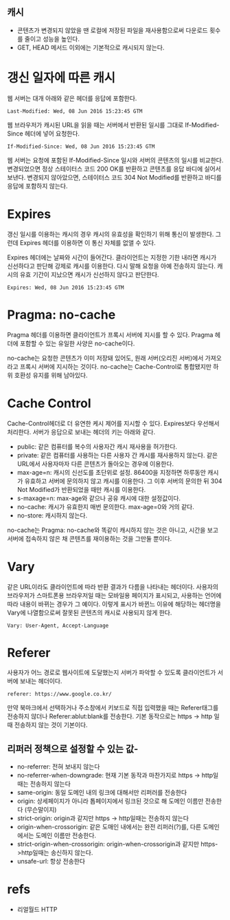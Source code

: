 캐시
---

- 콘텐츠가 변경되지 않았을 땐 로컬에 저장된 파일을 재사용함으로써 다운로드 횟수를 줄이고 성능을 높인다.
- GET, HEAD 메서드 이외에는 기본적으로 캐시되지 않는다.

# 갱신 일자에 따른 캐시

웹 서버는 대개 아래와 같은 헤더를 응답에 포함한다.
```
Last-Modified: Wed, 08 Jun 2016 15:23:45 GTM
```

웹 브라우저가 캐시된 URL을 읽을 때는 서버에서 반환된 일시를 그대로 If-Modified-Since 헤더에 넣어 요청한다.
```
If-Modified-Since: Wed, 08 Jun 2016 15:23:45 GTM
```

웹 서버는 요청에 포함된 If-Modified-Since 일시와 서버의 콘텐츠의 일시를 비교한다. 변경되었으면 정상 스테이터스 코드 200 OK를 반환하고 콘텐츠를 응답 바디에 실어서 보낸다. 변경되지 않아았으면, 스테이터스 코드 304 Not Modified를 반환하고 바디를 응답에 포함하지 않는다.

# Expires
갱신 일시를 이용하는 캐시의 경우 캐시의 유효성을 확인하기 위해 통신이 발생한다. 그런데 Expires 헤더를 이용하면 이 통신 자체를 없앨 수 있다.

Expires 헤더에는 날짜와 시간이 들어간다. 클라이언트는 지정한 기한 내라면 캐시가 신선하다고 판단해 강제로 캐시를 이용한다. 다시 말해 요청을 아예 전송하지 않는다. 캐시의 유효 기간이 지났으면 캐시가 신선하지 않다고 판단한다.

```
Expires: Wed, 08 Jun 2016 15:23:45 GTM
```

# Pragma: no-cache
Pragma 헤더를 이용하면 클라이언트가 프록시 서버에 지시를 할 수 있다. Pragma 헤더에 포함할 수 있는 유일한 사양은 no-cache이다.

no-cache는 요청한 콘텐츠가 이미 저장돼 있어도, 원래 서버(오리진 서버)에서 가져오라고 프록시 서버에 지시하는 것이다. no-cache는 Cache-Control로 통합됐지만 하위 호환성 유지를 위해 남아있다.

# Cache Control
Cache-Control헤더로 더 유연한 케시 제어를 지시할 수 있다. Expires보다 우선해서 처리한다. 서버가 응답으로 보내는 헤더의 키는 아래와 같다.

- public: 같은 컴퓨터를 복수의 사용자간 캐시 재사용을 허가한다.
- private: 같은 컴퓨터를 사용하는 다른 사용자 간 캐시를 재사용하지 않는다. 같은 URL에서 사용자마자 다른 콘텐츠가 돌아오는 경우에 이용한다.
- max-age=n: 캐시의 신선도를 초단위로 설정. 86400을 지정하면 하루동안 캐시가 유효하고 서버에 문의하지 않고 캐시를 이용한다. 그 이후 서버의 문의한 뒤 304 Not Modified가 반환되었을 때만 캐시를 이용한다.
- s-maxage=n: max-age와 같으나 공유 캐시에 대한 설정값이다.
- no-cache: 캐시가 유효한지 매번 문의한다. max-age=0와 거의 같다.
- no-store: 캐시하지 않는다.

no-cache는 Pragma: no-cache와 똑같이 캐시하지 않는 것은 아니고, 시간을 보고 서버에 접속하지 않은 채 콘텐츠를 재이용하는 것을 그만둘 뿐이다.

# Vary
같은 URL이라도 클라이언트에 따라 반환 결과가 다름을 나타내는 헤더이다. 사용자의 브라우저가 스마트폰용 브라우저일 때는 모바일용 페이지가 표시되고, 사용하는 언어에 따라 내용이 바뀌는 경우가 그 예이다. 이렇게 표시가 바뀐느 이유에 해당하는 헤더명을 Vary에 나열함으로써 잘못된 콘텐츠의 캐시로 사용되지 않게 한다.

```
Vary: User-Agent, Accept-Language
```

# Referer
사용자가 어느 경로로 웹사이트에 도달했는지 서버가 파악할 수 있도록 클라이언트가 서버에 보내는 헤더이다. 

```
referer: https://www.google.co.kr/
```

만약 북마크에서 선택하거나 주소창에서 키보드로 직접 입력했을 때는 Referer태그를 전송하지 않더나 Referer:ablut:blank를 전송한다. 기본 동작으로는 https -> http 일때 전송하지 않는 것이 기본이다.

## 리퍼러 정책으로 설정할 수 있는 값-
- no-referrer: 전혀 보내지 않는다
- no-referrer-when-downgrade: 현재 기본 동작과 마찬가지로 https -> http일때는 전송하지 않는다
- same-origin: 동일 도메인 내의 링크에 대해서만 리퍼러를 전송한다
- origin: 상세페이지가 아니라 톱페이지에서 링크된 것으로 해 도메인 이름만 전송한다 (무슨말이지)
- strict-origin: origin과 같지만 https -> http일때는 전송하지 않는다
- origin-when-crossorigin: 같은 도매인 내에서는 완전 리퍼러(?)를, 다른 도메인에서는 도메인 이름만 전송한다.
- strict-origin-when-crossorigin: origin-when-crossorigin과 같지만 https->http일때는 송신하지 않는다.
- unsafe-url: 항상 전송한다

# refs
- 리얼월드 HTTP